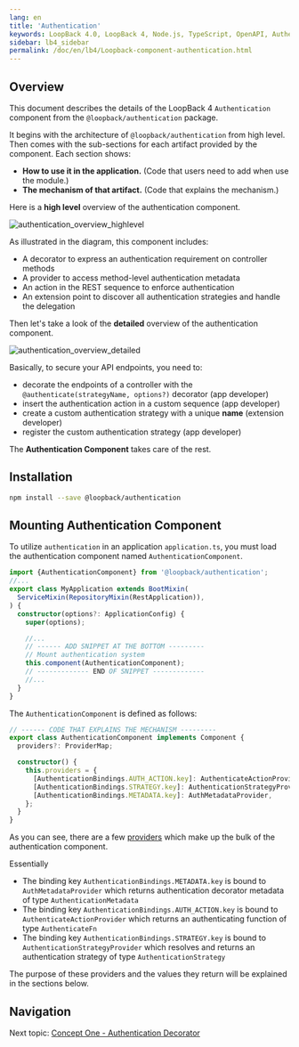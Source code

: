 ```yaml
---
lang: en
title: 'Authentication'
keywords: LoopBack 4.0, LoopBack 4, Node.js, TypeScript, OpenAPI, Authentication
sidebar: lb4_sidebar
permalink: /doc/en/lb4/Loopback-component-authentication.html
---
```


## Overview

This document describes the details of the LoopBack 4 `Authentication` component
from the `@loopback/authentication` package.

It begins with the architecture of `@loopback/authentication` from high level.
Then comes with the sub-sections for each artifact provided by the component.
Each section shows:

- **How to use it in the application.** (Code that users need to add when use
  the module.)
- **The mechanism of that artifact.** (Code that explains the mechanism.)

Here is a **high level** overview of the authentication component.

![authentication_overview_highlevel](./imgs/authentication_overview_highlevel.png)

As illustrated in the diagram, this component includes:

- A decorator to express an authentication requirement on controller methods
- A provider to access method-level authentication metadata
- An action in the REST sequence to enforce authentication
- An extension point to discover all authentication strategies and handle the
  delegation

Then let's take a look of the **detailed** overview of the authentication
component.

![authentication_overview_detailed](./imgs/authentication_overview_detailed.png)

Basically, to secure your API endpoints, you need to:

- decorate the endpoints of a controller with the
  `@authenticate(strategyName, options?)` decorator (app developer)
- insert the authentication action in a custom sequence (app developer)
- create a custom authentication strategy with a unique **name** (extension
  developer)
- register the custom authentication strategy (app developer)

The **Authentication Component** takes care of the rest.

## Installation

```sh
npm install --save @loopback/authentication
```

## Mounting Authentication Component

To utilize `authentication` in an application `application.ts`, you must load
the authentication component named `AuthenticationComponent`.

```ts
import {AuthenticationComponent} from '@loopback/authentication';
//...
export class MyApplication extends BootMixin(
  ServiceMixin(RepositoryMixin(RestApplication)),
) {
  constructor(options?: ApplicationConfig) {
    super(options);

    //...
    // ------ ADD SNIPPET AT THE BOTTOM ---------
    // Mount authentication system
    this.component(AuthenticationComponent);
    // ------------- END OF SNIPPET -------------
    //...
  }
}
```

The `AuthenticationComponent` is defined as follows:

```ts
// ------ CODE THAT EXPLAINS THE MECHANISM ---------
export class AuthenticationComponent implements Component {
  providers?: ProviderMap;

  constructor() {
    this.providers = {
      [AuthenticationBindings.AUTH_ACTION.key]: AuthenticateActionProvider,
      [AuthenticationBindings.STRATEGY.key]: AuthenticationStrategyProvider,
      [AuthenticationBindings.METADATA.key]: AuthMetadataProvider,
    };
  }
}
```

As you can see, there are a few [providers](Creating-components.md#providers)
which make up the bulk of the authentication component.

Essentially

- The binding key `AuthenticationBindings.METADATA.key` is bound to
  `AuthMetadataProvider` which returns authentication decorator metadata of type
  `AuthenticationMetadata`
- The binding key `AuthenticationBindings.AUTH_ACTION.key` is bound to
  `AuthenticateActionProvider` which returns an authenticating function of type
  `AuthenticateFn`
- The binding key `AuthenticationBindings.STRATEGY.key` is bound to
  `AuthenticationStrategyProvider` which resolves and returns an authentication
  strategy of type `AuthenticationStrategy`

The purpose of these providers and the values they return will be explained in
the sections below.

## Navigation

Next topic: [Concept One - Authentication Decorator](Authentication-component-decorator.md)
